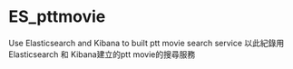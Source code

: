 # ES_pttmovie
Use Elasticsearch and Kibana to built ptt movie search service
以此紀錄用Elasticsearch 和 Kibana建立的ptt movie的搜尋服務
